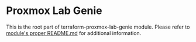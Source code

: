 # Proxmox Lab Genie

This is the root part of terraform-proxmox-lab-genie module. Please refer to [module's proper README.md]() for additional information.



